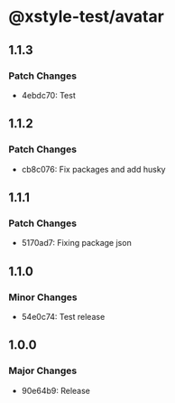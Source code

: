 # @xstyle-test/avatar

## 1.1.3

### Patch Changes

- 4ebdc70: Test

## 1.1.2

### Patch Changes

- cb8c076: Fix packages and add husky

## 1.1.1

### Patch Changes

- 5170ad7: Fixing package json

## 1.1.0

### Minor Changes

- 54e0c74: Test release

## 1.0.0

### Major Changes

- 90e64b9: Release
